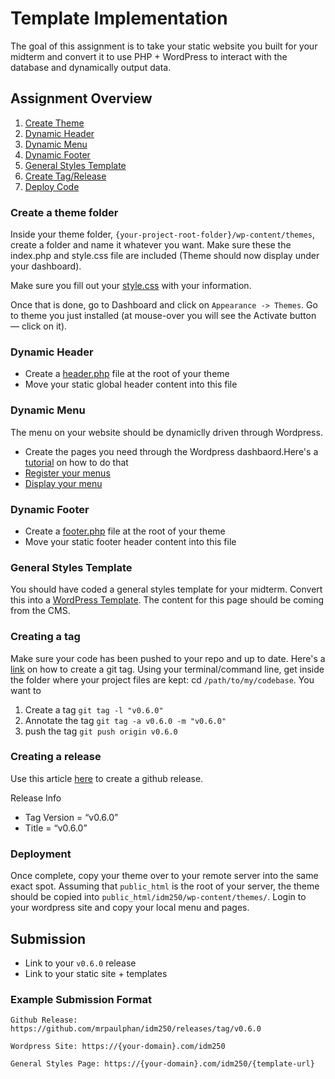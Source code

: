 # Template Implementation
The goal of this assignment is to take your static website you built for your midterm and convert it to use PHP + WordPress to interact with the database and dynamically output data. 

## Assignment Overview
1. [Create Theme](#create-a-theme-folder)
2. [Dynamic Header](#dynamic-header)
3. [Dynamic Menu](#dynamic-menu)
4. [Dynamic Footer](#dynamic-footer)
5. [General Styles Template](#general-styles-template)
6. [Create Tag/Release](#creating-a-tag)
7. [Deploy Code](#deploy-code)

### Create a theme folder
Inside your theme folder, `{your-project-root-folder}/wp-content/themes`, create a folder and name it whatever you want. Make sure these the index.php and style.css file are included (Theme should now display under your dashboard).

Make sure you fill out your [style.css](https://github.com/mrpaulphan/idm250/blob/master/wordpress/wp-content/themes/class_demo/style.css) with your information. 

Once that is done, go to Dashboard and click on `Appearance -> Themes`. Go to theme you just installed (at mouse-over you will see the Activate button — click on it).

### Dynamic Header
- Create a [header.php](https://github.com/mrpaulphan/idm250/blob/master/wordpress/wp-content/themes/class_demo/header.php) file at the root of your theme
- Move your static global header content into this file
  
### Dynamic Menu
The menu on your website should be dynamiclly driven through Wordpress. 
- Create the pages you need through the Wordpress dashbaord.Here's a [tutorial](https://codex.wordpress.org/WordPress_Menu_User_Guide) on how to do that 
- [Register your menus](https://github.com/mrpaulphan/idm250/blob/master/wordpress/wp-content/themes/class_demo/functions.php#L37)
- [Display your menu](https://github.com/mrpaulphan/idm250/blob/master/wordpress/wp-content/themes/class_demo/header.php#L68)

### Dynamic Footer
- Create a [footer.php](https://github.com/mrpaulphan/idm250/blob/master/wordpress/wp-content/themes/class_demo/footer.php) file at the root of your theme
- Move your static footer header content into this file

### General Styles Template
You should have coded a general styles template for your midterm. Convert this into a [WordPress Template](https://github.com/mrpaulphan/idm250/blob/master/wordpress/wp-content/themes/class_demo/templates/template-general.php). The content for this page should be coming from the CMS. 

### Creating a tag
Make sure your code has been pushed to your repo and up to date.
Here's a [link](https://git-scm.com/book/en/v2/Git-Basics-Tagging) on how to create a git tag. Using your terminal/command line, get inside the folder where your project files are kept: cd `/path/to/my/codebase`. You want to 
1. Create a tag `git tag -l "v0.6.0"`
2. Annotate the tag `git tag -a v0.6.0 -m "v0.6.0"`
3. push the tag `git push origin v0.6.0`

### Creating a release
Use this article [here](https://help.github.com/articles/creating-releases/me) to create a github release. 

Release Info
- Tag Version = “v0.6.0”
- Title = “v0.6.0”

### Deployment
Once complete, copy your theme over to your remote server into the same exact spot. Assuming that `public_html` is the root of your server, the theme should be copied into `public_html/idm250/wp-content/themes/`. Login to your wordpress site and copy your local menu and pages. 


## Submission
- Link to your `v0.6.0` release
- Link to your static site + templates

### Example Submission Format
```
Github Release: https://github.com/mrpaulphan/idm250/releases/tag/v0.6.0

Wordpress Site: https://{your-domain}.com/idm250

General Styles Page: https://{your-domain}.com/idm250/{template-url}
```


